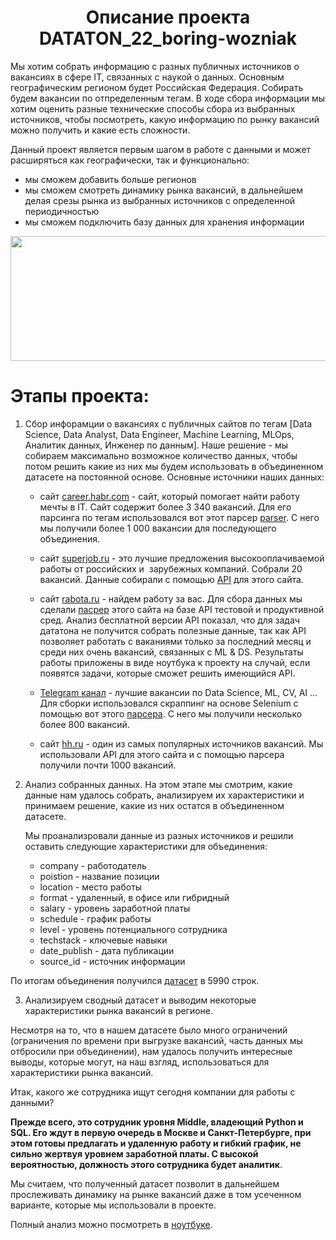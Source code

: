 # <center>Описание проекта DATATON_22_boring-wozniak</center>

Мы хотим собрать информацию с разных публичных источников о вакансиях в сфере IT, связанных с наукой о данных. Основным географическим регионом будет Российская Федерация. Собирать будем вакансии по отпределенным тегам. В ходе сбора информации мы хотим оценить разные технические способы сбора из выбранных источников, чтобы посмотреть, какую информацию по рынку вакансий можно получить и какие есть сложности.

Данный проект является первым шагом в работе с данными и может расширяться как географически, так и функционально:

* мы сможем добавить больше регионов
* мы сможем смотреть динамику рынка вакансий, в дальнейшем делая срезы рынка из выбранных источников с определенной периодичностью
* мы сможем подключить базу данных для хранения информации

<img src="https://www.hillwebcreations.com/wp-content/uploads/2020/09/the-value-of-market-research-for-seo.jpg"  width="600" height="200">

# Этапы проекта:

1. Сбор инфорамции о вакансиях с публичных сайтов по тегам [Data Science, Data Analyst, Data Engineer, Machine Learning, MLOps, Аналитик данных, Инженер по данным]. Наше решение - мы собираем максимально возможное количество данных, чтобы потом решить какие из них мы будем использовать в объединенном датасете на постоянной основе. Основные источники наших данных:

    * сайт [career.habr.com](https://career.habr.com) - сайт, который помогает найти работу мечты в IT. Сайт содержит более 3 340 вакансий. Для его парсинга по тегам использовался вот этот парсер [parser](https://github.com/shakhovak/DATATON_22_boring-wozniak/blob/master/parsers_used/HABR_parser.ipynb). С него мы получили более 1 000 вакансии для последующего объединения.

    * сайт [superjob.ru](https://www.superjob.ru/) - это лучшие предложения высокооплачиваемой работы от российских и  зарубежных компаний. Собрали 20 вакансий. Данные собирали с помощью [API](https://github.com/shakhovak/DATATON_22_boring-wozniak/blob/master/parsers_used/superjob_get_data.ipynb) для этого сайта.

    * сайт [rabota.ru](https://www.rabota.ru) - найдем работу за вас. Для сбора данных мы сделали [пасрер](https://github.com/shakhovak/DATATON_22_boring-wozniak/blob/master/parsers_used/zarpalata_ru_api.ipynb) этого сайта на базе API тестовой и продуктивной сред. Анализ бесплатной версии API показал, что для задач дататона не получится собрать полезные данные, так как API позволяет работать с ваканиями только за последний месяц и среди них очень вакансий, связанных с ML & DS. Результаты работы приложены в виде ноутбука к проекту на случай, если появятся задачи, которые сможет решить имеющийся API.

    * [Telegram канал](https://t.me/datasciencejobs) - лучшие вакансии по Data Science, ML, CV, AI ... Для сборки использовался скраппинг на основе Selenium с помощью вот этого [парсера](https://github.com/shakhovak/DATATON_22_boring-wozniak/blob/master/parsers_used/telegram-scrapper.ipynb). С него мы получили несколько более 800 вакансий.

    * сайт [hh.ru](https://hh.ru) - один из самых популярных источников вакансий. Мы использовали API для этого сайта и с помощью парсера получили почти 1000 вакансий.

2. Анализ собранных данных. На этом этапе мы смотрим, какие данные нам удалось собрать, анализируем их характеристики и принимаем решение, какие из них остатся в объединенном датасете. 

    Мы проанализровали данные из разных источников и решили оставить следующие характеристики для объединения:

    * company - работодатель
    * poistion - название позиции
    * location - место работы
    * format - удаленный, в офисе или гибридный
    * salary - уровень заработной платы
    * schedule - график работы
    * level - уровень потенциального сотрудника 
    * techstack - ключевые навыки
    * date_publish - дата публикации
    * source_id - источник информации

По итогам объединения получился [датасет](https://drive.google.com/file/d/1TcWn-SIgbqQWkn2sNpWR1jMOIf5qhfvb/view?usp=sharing) в 5990 строк.

3. Анализируем сводный датасет и выводим некоторые характеристики рынка вакансий в регионе.

Несмотря на то, что в нашем датасете было много ограничений (ограничения по времени при выгрузке вакансий, часть данных мы отбросили при объединении), нам удалось получить интересные выводы, которые могут, на наш взгляд, использоваться для характеристики рынка вакансий.

Итак, какого же сотрудника ищут сегодня компании для работы с данными?

**Прежде всего, это сотрудник уровня Middle, владеющий Python и SQL. Его ждут в первую очередь в Москве и Санкт-Петербурге, при этом готовы предлагать и удаленную работу и гибкий график, не сильно жертвуя уровнем заработной платы. С высокой вероятностью, должность этого сотрудника будет аналитик**.

Мы считаем, что полученный датасет позволит в дальнейшем прослеживать динамику на рынке вакансий даже в том усеченном варианте, которые мы использовали в проекте. 

Полный анализ можно посмотреть в [ноутбуке](https://github.com/shakhovak/DATATON_22_boring-wozniak/blob/master/FINAL%20SUMMARY.ipynb).